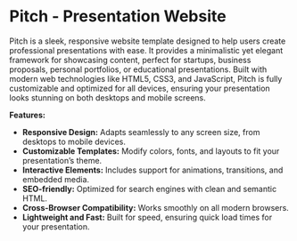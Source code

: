 # Pitch - Presentation Website
Pitch is a sleek, responsive website template designed to help users create professional presentations with ease. It provides a minimalistic yet elegant framework for showcasing content, perfect for startups, business proposals, personal portfolios, or educational presentations. Built with modern web technologies like HTML5, CSS3, and JavaScript, Pitch is fully customizable and optimized for all devices, ensuring your presentation looks stunning on both desktops and mobile screens.

**Features:**
- **Responsive Design:** Adapts seamlessly to any screen size, from desktops to mobile devices.
- **Customizable Templates:** Modify colors, fonts, and layouts to fit your presentation’s theme.
- **Interactive Elements:** Includes support for animations, transitions, and embedded media.
- **SEO-friendly:** Optimized for search engines with clean and semantic HTML.
- **Cross-Browser Compatibility:** Works smoothly on all modern browsers.
- **Lightweight and Fast:** Built for speed, ensuring quick load times for your presentation.
